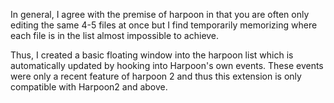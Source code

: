 In general, I agree with the premise of harpoon in that you are often only editing the same 4-5 files at once but I find temporarily memorizing where each file is in the list
almost impossible to achieve.

Thus, I created a basic floating window into the harpoon list which is automatically updated by hooking into Harpoon's own events. These events were only a recent feature of harpoon 2 
and thus this extension is only compatible with Harpoon2 and above.
